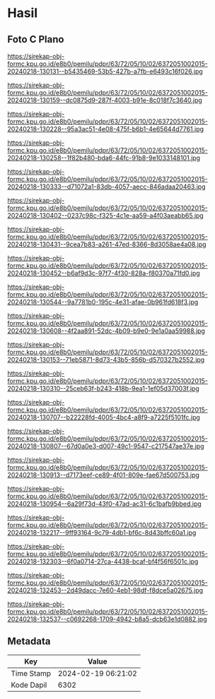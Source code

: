 # Hasil

## Foto C Plano

https://sirekap-obj-formc.kpu.go.id/e8b0/pemilu/pdpr/63/72/05/10/02/6372051002015-20240218-130131--b5435469-53b5-427b-a7fb-e6493c16f026.jpg

https://sirekap-obj-formc.kpu.go.id/e8b0/pemilu/pdpr/63/72/05/10/02/6372051002015-20240218-130159--dc0875d9-287f-4003-b91e-8c018f7c3640.jpg

https://sirekap-obj-formc.kpu.go.id/e8b0/pemilu/pdpr/63/72/05/10/02/6372051002015-20240218-130228--95a3ac51-4e08-475f-b6b1-4e65644d7761.jpg

https://sirekap-obj-formc.kpu.go.id/e8b0/pemilu/pdpr/63/72/05/10/02/6372051002015-20240218-130258--1f82b480-bda6-44fc-91b8-9e1033148101.jpg

https://sirekap-obj-formc.kpu.go.id/e8b0/pemilu/pdpr/63/72/05/10/02/6372051002015-20240218-130333--d71072a1-83db-4057-aecc-846adaa20463.jpg

https://sirekap-obj-formc.kpu.go.id/e8b0/pemilu/pdpr/63/72/05/10/02/6372051002015-20240218-130402--0237c98c-f325-4c1e-aa59-a4f03aeabb65.jpg

https://sirekap-obj-formc.kpu.go.id/e8b0/pemilu/pdpr/63/72/05/10/02/6372051002015-20240218-130431--9cea7b83-a261-47ed-8366-8d3058ae4a08.jpg

https://sirekap-obj-formc.kpu.go.id/e8b0/pemilu/pdpr/63/72/05/10/02/6372051002015-20240218-130452--b6af9d3c-97f7-4f30-828a-f80370a71fd0.jpg

https://sirekap-obj-formc.kpu.go.id/e8b0/pemilu/pdpr/63/72/05/10/02/6372051002015-20240218-130544--9a7781b0-195c-4e31-afae-0b961fd618f3.jpg

https://sirekap-obj-formc.kpu.go.id/e8b0/pemilu/pdpr/63/72/05/10/02/6372051002015-20240218-130608--4f2aa891-52dc-4b09-b9e0-9e1a0aa59988.jpg

https://sirekap-obj-formc.kpu.go.id/e8b0/pemilu/pdpr/63/72/05/10/02/6372051002015-20240218-130153--71eb5871-8d73-43b5-856b-d570327b2552.jpg

https://sirekap-obj-formc.kpu.go.id/e8b0/pemilu/pdpr/63/72/05/10/02/6372051002015-20240218-130310--25ceb63f-b243-418b-9ea1-1ef05d37003f.jpg

https://sirekap-obj-formc.kpu.go.id/e8b0/pemilu/pdpr/63/72/05/10/02/6372051002015-20240218-130707--b22228fd-4005-4bc4-a8f9-a7225f5101fc.jpg

https://sirekap-obj-formc.kpu.go.id/e8b0/pemilu/pdpr/63/72/05/10/02/6372051002015-20240218-130807--67d0a0e3-d007-49c1-9547-c217547ae37e.jpg

https://sirekap-obj-formc.kpu.go.id/e8b0/pemilu/pdpr/63/72/05/10/02/6372051002015-20240218-130913--d7173eef-ce89-4f01-809e-fae67d500753.jpg

https://sirekap-obj-formc.kpu.go.id/e8b0/pemilu/pdpr/63/72/05/10/02/6372051002015-20240218-130954--6a29f73d-43f0-47ad-ac31-6c1bafb9bbed.jpg

https://sirekap-obj-formc.kpu.go.id/e8b0/pemilu/pdpr/63/72/05/10/02/6372051002015-20240218-132217--9ff93164-9c79-4db1-bf6c-8d43bffc60a1.jpg

https://sirekap-obj-formc.kpu.go.id/e8b0/pemilu/pdpr/63/72/05/10/02/6372051002015-20240218-132303--6f0a0714-27ca-4438-bcaf-bf4f56f6501c.jpg

https://sirekap-obj-formc.kpu.go.id/e8b0/pemilu/pdpr/63/72/05/10/02/6372051002015-20240218-132453--2d49dacc-7e60-4eb1-98df-f8dce5a02675.jpg

https://sirekap-obj-formc.kpu.go.id/e8b0/pemilu/pdpr/63/72/05/10/02/6372051002015-20240218-132537--c0692268-1709-4942-b8a5-dcb63e1d0882.jpg


## Metadata

| Key        | Value               |
| ---------- | ------------------- |
| Time Stamp | 2024-02-19 06:21:02 |
| Kode Dapil | 6302                |



